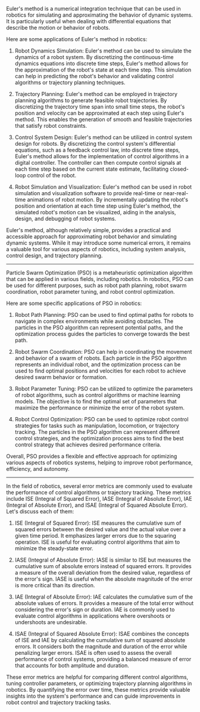 Euler's method is a numerical integration technique that can be used in robotics for simulating and approximating the behavior of dynamic systems. It is particularly useful when dealing with differential equations that describe the motion or behavior of robots.

Here are some applications of Euler's method in robotics:

1. Robot Dynamics Simulation: Euler's method can be used to simulate the dynamics of a robot system. By discretizing the continuous-time dynamics equations into discrete time steps, Euler's method allows for the approximation of the robot's state at each time step. This simulation can help in predicting the robot's behavior and validating control algorithms or trajectory planning techniques.

2. Trajectory Planning: Euler's method can be employed in trajectory planning algorithms to generate feasible robot trajectories. By discretizing the trajectory time span into small time steps, the robot's position and velocity can be approximated at each step using Euler's method. This enables the generation of smooth and feasible trajectories that satisfy robot constraints.

3. Control System Design: Euler's method can be utilized in control system design for robots. By discretizing the control system's differential equations, such as a feedback control law, into discrete time steps, Euler's method allows for the implementation of control algorithms in a digital controller. The controller can then compute control signals at each time step based on the current state estimate, facilitating closed-loop control of the robot.

4. Robot Simulation and Visualization: Euler's method can be used in robot simulation and visualization software to provide real-time or near-real-time animations of robot motion. By incrementally updating the robot's position and orientation at each time step using Euler's method, the simulated robot's motion can be visualized, aiding in the analysis, design, and debugging of robot systems.

Euler's method, although relatively simple, provides a practical and accessible approach for approximating robot behavior and simulating dynamic systems. While it may introduce some numerical errors, it remains a valuable tool for various aspects of robotics, including system analysis, control design, and trajectory planning.

--------------------------------------------------------------------------------------------------------------------------------------------------

Particle Swarm Optimization (PSO) is a metaheuristic optimization algorithm that can be applied in various fields, including robotics. In robotics, PSO can be used for different purposes, such as robot path planning, robot swarm coordination, robot parameter tuning, and robot control optimization.

Here are some specific applications of PSO in robotics:

1. Robot Path Planning: PSO can be used to find optimal paths for robots to navigate in complex environments while avoiding obstacles. The particles in the PSO algorithm can represent potential paths, and the optimization process guides the particles to converge towards the best path.

2. Robot Swarm Coordination: PSO can help in coordinating the movement and behavior of a swarm of robots. Each particle in the PSO algorithm represents an individual robot, and the optimization process can be used to find optimal positions and velocities for each robot to achieve desired swarm behavior or formation.

3. Robot Parameter Tuning: PSO can be utilized to optimize the parameters of robot algorithms, such as control algorithms or machine learning models. The objective is to find the optimal set of parameters that maximize the performance or minimize the error of the robot system.

4. Robot Control Optimization: PSO can be used to optimize robot control strategies for tasks such as manipulation, locomotion, or trajectory tracking. The particles in the PSO algorithm can represent different control strategies, and the optimization process aims to find the best control strategy that achieves desired performance criteria.

Overall, PSO provides a flexible and effective approach for optimizing various aspects of robotics systems, helping to improve robot performance, efficiency, and autonomy.

-------------------------------------------------------------------------------------------------------------------------------------------------
In the field of robotics, several error metrics are commonly used to evaluate the performance of control algorithms or trajectory tracking. These metrics include ISE (Integral of Squared Error), IASE (Integral of Absolute Error), IAE (Integral of Absolute Error), and ISAE (Integral of Squared Absolute Error). Let's discuss each of them:

1. ISE (Integral of Squared Error):
ISE measures the cumulative sum of squared errors between the desired value and the actual value over a given time period. It emphasizes larger errors due to the squaring operation. ISE is useful for evaluating control algorithms that aim to minimize the steady-state error.

2. IASE (Integral of Absolute Error):
IASE is similar to ISE but measures the cumulative sum of absolute errors instead of squared errors. It provides a measure of the overall deviation from the desired value, regardless of the error's sign. IASE is useful when the absolute magnitude of the error is more critical than its direction.

3. IAE (Integral of Absolute Error):
IAE calculates the cumulative sum of the absolute values of errors. It provides a measure of the total error without considering the error's sign or duration. IAE is commonly used to evaluate control algorithms in applications where overshoots or undershoots are undesirable.

4. ISAE (Integral of Squared Absolute Error):
ISAE combines the concepts of ISE and IAE by calculating the cumulative sum of squared absolute errors. It considers both the magnitude and duration of the error while penalizing larger errors. ISAE is often used to assess the overall performance of control systems, providing a balanced measure of error that accounts for both amplitude and duration.

These error metrics are helpful for comparing different control algorithms, tuning controller parameters, or optimizing trajectory planning algorithms in robotics. By quantifying the error over time, these metrics provide valuable insights into the system's performance and can guide improvements in robot control and trajectory tracking tasks.

